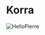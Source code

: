 # Korra
![HelloPierre](https://user-images.githubusercontent.com/65988061/199861220-1472dfbc-3756-4b99-8d95-9cc61f7a8814.png)

